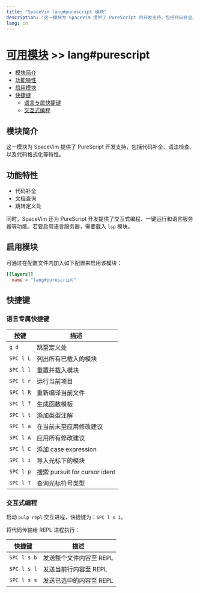 ```yaml
---
title: "SpaceVim lang#purescript 模块"
description: "这一模块为 SpaceVim 提供了 PureScript 的开发支持，包括代码补全、语法检查、代码格式化等特性。"
lang: cn
---
```


# [可用模块](../../) >> lang#purescript

<!-- vim-markdown-toc GFM -->

- [模块简介](#模块简介)
- [功能特性](#功能特性)
- [启用模块](#启用模块)
- [快捷键](#快捷键)
  - [语言专属快捷键](#语言专属快捷键)
  - [交互式编程](#交互式编程)

<!-- vim-markdown-toc -->

## 模块简介

这一模块为 SpaceVim 提供了 PureScript 开发支持，包括代码补全、语法检查、以及代码格式化等特性。

## 功能特性

- 代码补全
- 文档查询
- 跳转定义处

同时，SpaceVim 还为 PureScript 开发提供了交互式编程、一键运行和语言服务器等功能。若要启用语言服务器，需要载入 `lsp` 模块。

## 启用模块

可通过在配置文件内加入如下配置来启用该模块：

```toml
[[layers]]
  name = "lang#purescript"
```

## 快捷键

### 语言专属快捷键

| 按键      | 描述                              |
| --------- | --------------------------------- |
| `g d`     | 跳至定义处                        |
| `SPC l L` | 列出所有已载入的模块              |
| `SPC l l` | 重置并载入模块                    |
| `SPC l r` | 运行当前项目                      |
| `SPC l R` | 重新编译当前文件                  |
| `SPC l f` | 生成函数模板                      |
| `SPC l t` | 添加类型注解                      |
| `SPC l a` | 在当前未至应用修改建议            |
| `SPC l A` | 应用所有修改建议                  |
| `SPC l C` | 添加 case expression              |
| `SPC l i` | 导入光标下的模块                  |
| `SPC l p` | 搜索 pursuit for cursor ident |
| `SPC l T` | 查询光标符号类型                  |

### 交互式编程

启动 `pulp repl` 交互进程，快捷键为：`SPC l s i`。

将代码传输给 REPL 进程执行：

| 快捷键      | 描述                    |
| ----------- | ----------------------- |
| `SPC l s b` | 发送整个文件内容至 REPL |
| `SPC l s l` | 发送当前行内容至 REPL   |
| `SPC l s s` | 发送已选中的内容至 REPL |
